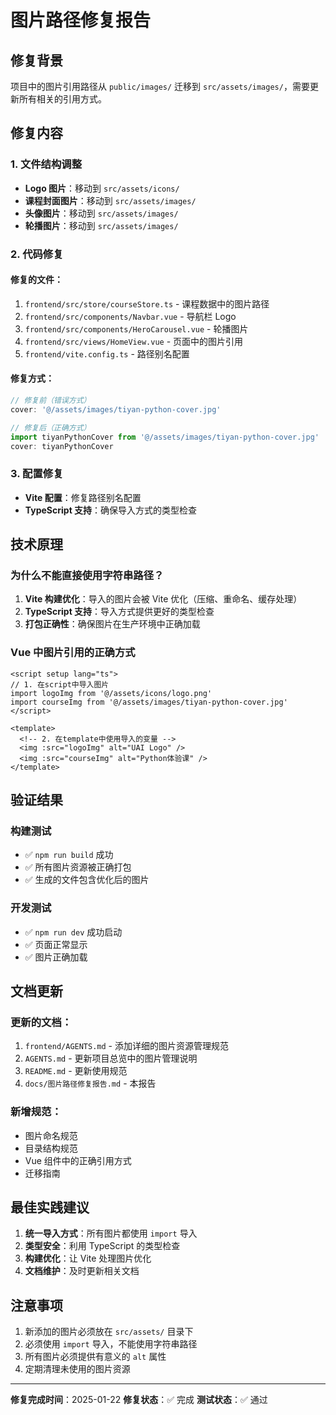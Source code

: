 # 图片路径修复报告

## 修复背景

项目中的图片引用路径从 `public/images/` 迁移到 `src/assets/images/`，需要更新所有相关的引用方式。

## 修复内容

### 1. 文件结构调整

- **Logo 图片**：移动到 `src/assets/icons/`
- **课程封面图片**：移动到 `src/assets/images/`
- **头像图片**：移动到 `src/assets/images/`
- **轮播图片**：移动到 `src/assets/images/`

### 2. 代码修复

#### 修复的文件：

1. `frontend/src/store/courseStore.ts` - 课程数据中的图片路径
2. `frontend/src/components/Navbar.vue` - 导航栏 Logo
3. `frontend/src/components/HeroCarousel.vue` - 轮播图片
4. `frontend/src/views/HomeView.vue` - 页面中的图片引用
5. `frontend/vite.config.ts` - 路径别名配置

#### 修复方式：

```typescript
// 修复前（错误方式）
cover: '@/assets/images/tiyan-python-cover.jpg'

// 修复后（正确方式）
import tiyanPythonCover from '@/assets/images/tiyan-python-cover.jpg'
cover: tiyanPythonCover
```

### 3. 配置修复

- **Vite 配置**：修复路径别名配置
- **TypeScript 支持**：确保导入方式的类型检查

## 技术原理

### 为什么不能直接使用字符串路径？

1. **Vite 构建优化**：导入的图片会被 Vite 优化（压缩、重命名、缓存处理）
2. **TypeScript 支持**：导入方式提供更好的类型检查
3. **打包正确性**：确保图片在生产环境中正确加载

### Vue 中图片引用的正确方式

```vue
<script setup lang="ts">
// 1. 在script中导入图片
import logoImg from '@/assets/icons/logo.png'
import courseImg from '@/assets/images/tiyan-python-cover.jpg'
</script>

<template>
  <!-- 2. 在template中使用导入的变量 -->
  <img :src="logoImg" alt="UAI Logo" />
  <img :src="courseImg" alt="Python体验课" />
</template>
```

## 验证结果

### 构建测试

- ✅ `npm run build` 成功
- ✅ 所有图片资源被正确打包
- ✅ 生成的文件包含优化后的图片

### 开发测试

- ✅ `npm run dev` 成功启动
- ✅ 页面正常显示
- ✅ 图片正确加载

## 文档更新

### 更新的文档：

1. `frontend/AGENTS.md` - 添加详细的图片资源管理规范
2. `AGENTS.md` - 更新项目总览中的图片管理说明
3. `README.md` - 更新使用规范
4. `docs/图片路径修复报告.md` - 本报告

### 新增规范：

- 图片命名规范
- 目录结构规范
- Vue 组件中的正确引用方式
- 迁移指南

## 最佳实践建议

1. **统一导入方式**：所有图片都使用 `import` 导入
2. **类型安全**：利用 TypeScript 的类型检查
3. **构建优化**：让 Vite 处理图片优化
4. **文档维护**：及时更新相关文档

## 注意事项

1. 新添加的图片必须放在 `src/assets/` 目录下
2. 必须使用 `import` 导入，不能使用字符串路径
3. 所有图片必须提供有意义的 `alt` 属性
4. 定期清理未使用的图片资源

---

**修复完成时间**：2025-01-22
**修复状态**：✅ 完成
**测试状态**：✅ 通过
